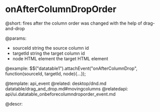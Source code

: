 onAfterColumnDropOrder
=============


@short: fires after the column order was changed with the help of drag-and-drop
	
@params:

- sourceId		string				the source column id
- targetId		string				the target column id
- node			HTML element		the target HTML element

@example:
$$("datatable1").attachEvent("onAfterColumnDrop", function(sourceId, targetId, node){...});

@template:	api_event
@related: 
	desktop/dnd.md
    datatable/drag_and_drop.md#movingcolumns
@relatedapi:
    api/ui.datatable_onbeforecolumndroporder_event.md

@descr:








